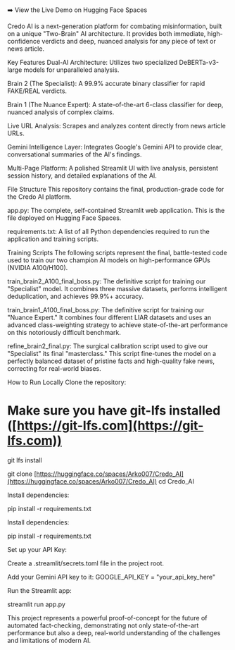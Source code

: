 ➡️ View the Live Demo on Hugging Face Spaces

Credo AI is a next-generation platform for combating misinformation, built on a unique "Two-Brain" AI architecture. It provides both immediate, high-confidence verdicts and deep, nuanced analysis for any piece of text or news article.

Key Features
Dual-AI Architecture: Utilizes two specialized DeBERTa-v3-large models for unparalleled analysis.

Brain 2 (The Specialist): A 99.9% accurate binary classifier for rapid FAKE/REAL verdicts.

Brain 1 (The Nuance Expert): A state-of-the-art 6-class classifier for deep, nuanced analysis of complex claims.

Live URL Analysis: Scrapes and analyzes content directly from news article URLs.

Gemini Intelligence Layer: Integrates Google's Gemini API to provide clear, conversational summaries of the AI's findings.

Multi-Page Platform: A polished Streamlit UI with live analysis, persistent session history, and detailed explanations of the AI.

File Structure
This repository contains the final, production-grade code for the Credo AI platform.

app.py: The complete, self-contained Streamlit web application. This is the file deployed on Hugging Face Spaces.

requirements.txt: A list of all Python dependencies required to run the application and training scripts.

Training Scripts
The following scripts represent the final, battle-tested code used to train our two champion AI models on high-performance GPUs (NVIDIA A100/H100).

train_brain2_A100_final_boss.py: The definitive script for training our "Specialist" model. It combines three massive datasets, performs intelligent deduplication, and achieves 99.9%+ accuracy.

train_brain1_A100_final_boss.py: The definitive script for training our "Nuance Expert." It combines four different LIAR datasets and uses an advanced class-weighting strategy to achieve state-of-the-art performance on this notoriously difficult benchmark.

refine_brain2_final.py: The surgical calibration script used to give our "Specialist" its final "masterclass." This script fine-tunes the model on a perfectly balanced dataset of pristine facts and high-quality fake news, correcting for real-world biases.

How to Run Locally
Clone the repository:

# Make sure you have git-lfs installed ([https://git-lfs.com](https://git-lfs.com))
git lfs install

git clone [https://huggingface.co/spaces/Arko007/Credo_AI](https://huggingface.co/spaces/Arko007/Credo_AI)
cd Credo_AI

Install dependencies:

pip install -r requirements.txt

Install dependencies:

pip install -r requirements.txt

Set up your API Key:

Create a .streamlit/secrets.toml file in the project root.

Add your Gemini API key to it: GOOGLE_API_KEY = "your_api_key_here"

Run the Streamlit app:

streamlit run app.py

This project represents a powerful proof-of-concept for the future of automated fact-checking, demonstrating not only state-of-the-art performance but also a deep, real-world understanding of the challenges and limitations of modern AI.
